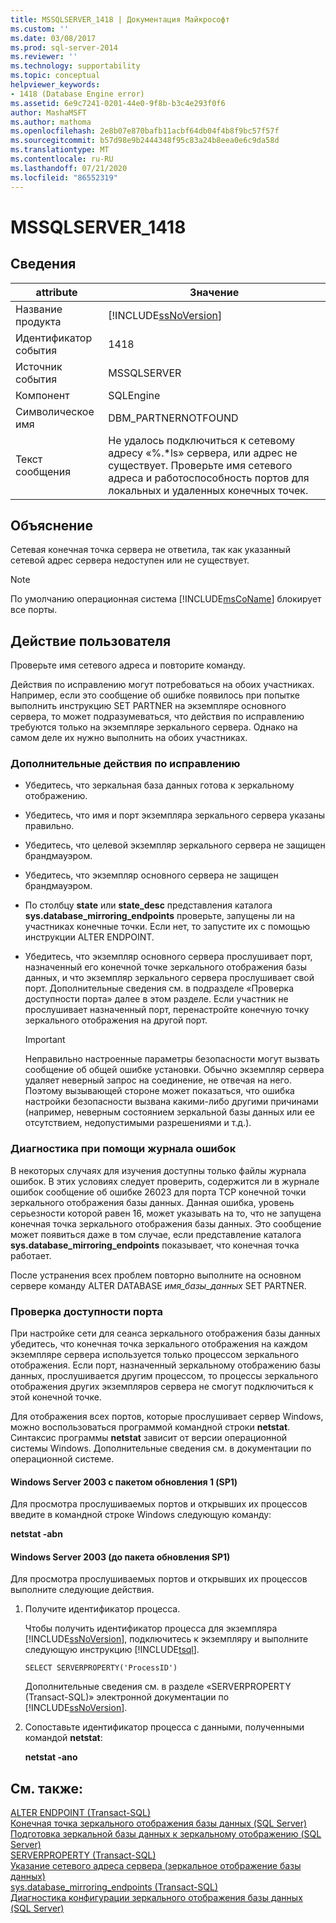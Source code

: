 ```yaml
---
title: MSSQLSERVER_1418 | Документация Майкрософт
ms.custom: ''
ms.date: 03/08/2017
ms.prod: sql-server-2014
ms.reviewer: ''
ms.technology: supportability
ms.topic: conceptual
helpviewer_keywords:
- 1418 (Database Engine error)
ms.assetid: 6e9c7241-0201-44e0-9f8b-b3c4e293f0f6
author: MashaMSFT
ms.author: mathoma
ms.openlocfilehash: 2e8b07e870bafb11acbf64db04f4b8f9bc57f57f
ms.sourcegitcommit: b57d98e9b2444348f95c83a24b8eea0e6c9da58d
ms.translationtype: MT
ms.contentlocale: ru-RU
ms.lasthandoff: 07/21/2020
ms.locfileid: "86552319"
---
```

# <a name="mssqlserver_1418"></a>MSSQLSERVER_1418
    
## <a name="details"></a>Сведения  
  
|attribute|Значение|  
|-|-|  
|Название продукта|[!INCLUDE[ssNoVersion](../../includes/ssnoversion-md.md)]|  
|Идентификатор события|1418|  
|Источник события|MSSQLSERVER|  
|Компонент|SQLEngine|  
|Символическое имя|DBM_PARTNERNOTFOUND|  
|Текст сообщения|Не удалось подключиться к сетевому адресу «%.*ls» сервера, или адрес не существует. Проверьте имя сетевого адреса и работоспособность портов для локальных и удаленных конечных точек.|  
  
## <a name="explanation"></a>Объяснение  
 Сетевая конечная точка сервера не ответила, так как указанный сетевой адрес сервера недоступен или не существует.  
  
> [!NOTE]  
>  По умолчанию операционная система [!INCLUDE[msCoName](../../includes/msconame-md.md)] блокирует все порты.  
  
## <a name="user-action"></a>Действие пользователя  
 Проверьте имя сетевого адреса и повторите команду.  
  
 Действия по исправлению могут потребоваться на обоих участниках. Например, если это сообщение об ошибке появилось при попытке выполнить инструкцию SET PARTNER на экземпляре основного сервера, то может подразумеваться, что действия по исправлению требуются только на экземпляре зеркального сервера. Однако на самом деле их нужно выполнить на обоих участниках.  
  
### <a name="additional-corrective-actions"></a>Дополнительные действия по исправлению  
  
-   Убедитесь, что зеркальная база данных готова к зеркальному отображению.  
  
-   Убедитесь, что имя и порт экземпляра зеркального сервера указаны правильно.  
  
-   Убедитесь, что целевой экземпляр зеркального сервера не защищен брандмауэром.  
  
-   Убедитесь, что экземпляр основного сервера не защищен брандмауэром.  
  
-   По столбцу **state** или **state_desc** представления каталога **sys.database_mirroring_endpoints** проверьте, запущены ли на участниках конечные точки. Если нет, то запустите их с помощью инструкции ALTER ENDPOINT.  
  
-   Убедитесь, что экземпляр основного сервера прослушивает порт, назначенный его конечной точке зеркального отображения базы данных, и что экземпляр зеркального сервера прослушивает свой порт. Дополнительные сведения см. в подразделе «Проверка доступности порта» далее в этом разделе. Если участник не прослушивает назначенный порт, перенастройте конечную точку зеркального отображения на другой порт.  
  
    > [!IMPORTANT]  
    >  Неправильно настроенные параметры безопасности могут вызвать сообщение об общей ошибке установки. Обычно экземпляр сервера удаляет неверный запрос на соединение, не отвечая на него. Поэтому вызывающей стороне может показаться, что ошибка настройки безопасности вызвана какими-либо другими причинами (например, неверным состоянием зеркальной базы данных или ее отсутствием, недопустимыми разрешениями и т.д.).  
  
### <a name="using-the-error-log-file-for-diagnosis"></a>Диагностика при помощи журнала ошибок  
 В некоторых случаях для изучения доступны только файлы журнала ошибок. В этих условиях следует проверить, содержится ли в журнале ошибок сообщение об ошибке 26023 для порта TCP конечной точки зеркального отображения базы данных. Данная ошибка, уровень серьезности которой равен 16, может указывать на то, что не запущена конечная точка зеркального отображения базы данных. Это сообщение может появиться даже в том случае, если представление каталога **sys.database_mirroring_endpoints** показывает, что конечная точка работает.  
  
 После устранения всех проблем повторно выполните на основном сервере команду ALTER DATABASE *имя_базы_данных* SET PARTNER.  
  
### <a name="verifying-port-availability"></a>Проверка доступности порта  
 При настройке сети для сеанса зеркального отображения базы данных убедитесь, что конечная точка зеркального отображения на каждом экземпляре сервера используется только процессом зеркального отображения. Если порт, назначенный зеркальному отображению базы данных, прослушивается другим процессом, то процессы зеркального отображения других экземпляров сервера не смогут подключиться к этой конечной точке.  
  
 Для отображения всех портов, которые прослушивает сервер Windows, можно воспользоваться программой командной строки **netstat**. Синтаксис программы **netstat** зависит от версии операционной системы Windows. Дополнительные сведения см. в документации по операционной системе.  
  
#### <a name="windows-server-2003-service-pack-1-sp1"></a>Windows Server 2003 с пакетом обновления 1 (SP1)  
 Для просмотра прослушиваемых портов и открывших их процессов введите в командной строке Windows следующую команду:  
  
 **netstat -abn**  
  
#### <a name="windows-server-2003-pre-sp1"></a>Windows Server 2003 (до пакета обновления SP1)  
 Для просмотра прослушиваемых портов и открывших их процессов выполните следующие действия.  
  
1.  Получите идентификатор процесса.  
  
     Чтобы получить идентификатор процесса для экземпляра [!INCLUDE[ssNoVersion](../../includes/ssnoversion-md.md)], подключитесь к экземпляру и выполните следующую инструкцию [!INCLUDE[tsql](../../includes/tsql-md.md)].  
  
    ```  
    SELECT SERVERPROPERTY('ProcessID')   
    ```  
  
     Дополнительные сведения см. в разделе «SERVERPROPERTY (Transact-SQL)» электронной документации по [!INCLUDE[ssNoVersion](../../includes/ssnoversion-md.md)].  
  
2.  Сопоставьте идентификатор процесса с данными, полученными командой **netstat**:  
  
     **netstat -ano**  
  
## <a name="see-also"></a>См. также:  
 [ALTER ENDPOINT (Transact-SQL)](/sql/t-sql/statements/alter-endpoint-transact-sql)   
 [Конечная точка зеркального отображения базы данных (SQL Server)](../../database-engine/database-mirroring/the-database-mirroring-endpoint-sql-server.md)   
 [Подготовка зеркальной базы данных к зеркальному отображению (SQL Server)](../../database-engine/database-mirroring/prepare-a-mirror-database-for-mirroring-sql-server.md)   
 [SERVERPROPERTY (Transact-SQL)](/sql/t-sql/functions/serverproperty-transact-sql)   
 [Указание сетевого адреса сервера (зеркальное отображение базы данных)](../../database-engine/database-mirroring/specify-a-server-network-address-database-mirroring.md)   
 [sys.database_mirroring_endpoints (Transact-SQL)](/sql/relational-databases/system-catalog-views/sys-database-mirroring-endpoints-transact-sql)   
 [Диагностика конфигурации зеркального отображения базы данных (SQL Server)](../../database-engine/database-mirroring/troubleshoot-database-mirroring-configuration-sql-server.md)  
  
  
